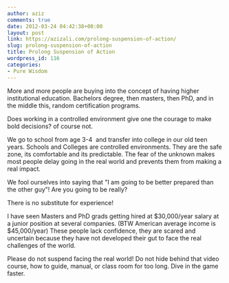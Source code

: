 ```yaml
---
author: aziz
comments: true
date: 2012-03-24 04:42:38+00:00
layout: post
link: https://azizali.com/prolong-suspension-of-action/
slug: prolong-suspension-of-action
title: Prolong Suspension of Action
wordpress_id: 116
categories:
- Pure Wisdom
---
```


More and more people are buying into the concept of having higher institutional education. Bachelors degree, then masters, then PhD, and in the middle this, random certification programs.

Does working in a controlled environment give one the courage to make bold decisions? of course not.

We go to school from age 3-4  and transfer into college in our old teen years. Schools and Colleges are controlled environments. They are the safe zone, its comfortable and its predictable. The fear of the unknown makes most people delay going in the real world and prevents them from making a real impact.

We fool ourselves into saying that "I am going to be better prepared than the other guy"! Are you going to be really?

There is no substitute for experience!

I have seen Masters and PhD grads getting hired at $30,000/year salary at a junior position at several companies. (BTW American average income is $45,000/year) These people lack confidence, they are scared and uncertain because they have not developed their gut to face the real challenges of the world.

Please do not suspend facing the real world! Do not hide behind that video course, how to guide, manual, or class room for too long. Dive in the game faster.
